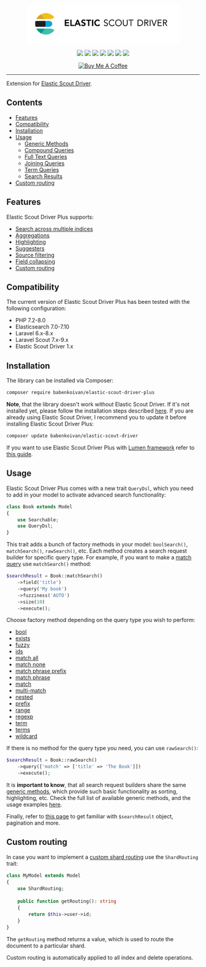<p align="center">
    <img width="400px" src="logo.gif">
</p>

<p align="center">
    <a href="https://packagist.org/packages/babenkoivan/elastic-scout-driver-plus"><img src="https://poser.pugx.org/babenkoivan/elastic-scout-driver-plus/v/stable"></a>
    <a href="https://packagist.org/packages/babenkoivan/elastic-scout-driver-plus"><img src="https://poser.pugx.org/babenkoivan/elastic-scout-driver-plus/downloads"></a>
    <a href="https://packagist.org/packages/babenkoivan/elastic-scout-driver-plus"><img src="https://poser.pugx.org/babenkoivan/elastic-scout-driver-plus/license"></a>
    <a href="https://github.com/babenkoivan/elastic-scout-driver-plus/actions?query=workflow%3ATests"><img src="https://github.com/babenkoivan/elastic-scout-driver-plus/workflows/Tests/badge.svg"></a>
    <a href="https://github.com/babenkoivan/elastic-scout-driver-plus/actions?query=workflow%3A%22Code+style%22"><img src="https://github.com/babenkoivan/elastic-scout-driver-plus/workflows/Code%20style/badge.svg"></a>
    <a href="https://github.com/babenkoivan/elastic-scout-driver-plus/actions?query=workflow%3A%22Static+analysis%22"><img src="https://github.com/babenkoivan/elastic-scout-driver-plus/workflows/Static%20analysis/badge.svg"></a>
    <a href="https://paypal.me/babenkoi"><img src="https://img.shields.io/badge/donate-paypal-blue"></a>
</p>

<p align="center">
    <a href="https://www.buymeacoffee.com/ivanbabenko" target="_blank"><img src="https://cdn.buymeacoffee.com/buttons/v2/default-green.png" alt="Buy Me A Coffee" height="50"></a>
</p>

---

Extension for [Elastic Scout Driver](https://github.com/babenkoivan/elastic-scout-driver).

## Contents

* [Features](#features)
* [Compatibility](#compatibility)
* [Installation](#installation)
* [Usage](#usage)
    * [Generic Methods](docs/generic-methods.md)
    * [Compound Queries](docs/compound-queries.md)
    * [Full Text Queries](docs/full-text-queries.md)
    * [Joining Queries](docs/joining-queries.md)
    * [Term Queries](docs/term-queries.md)
    * [Search Results](docs/search-results.md)
* [Custom routing](#custom-routing)

## Features

Elastic Scout Driver Plus supports:

* [Search across multiple indices](docs/generic-methods.md#join)
* [Aggregations](docs/generic-methods.md#aggregate)
* [Highlighting](docs/generic-methods.md#highlight)
* [Suggesters](docs/generic-methods.md#suggest)
* [Source filtering](docs/generic-methods.md#source)
* [Field collapsing](docs/generic-methods.md#collapse)
* [Custom routing](#custom-routing)

## Compatibility

The current version of Elastic Scout Driver Plus has been tested with the following configuration:

* PHP 7.2-8.0
* Elasticsearch 7.0-7.10
* Laravel 6.x-8.x
* Laravel Scout 7.x-9.x
* Elastic Scout Driver 1.x

## Installation

The library can be installed via Composer:

```bash
composer require babenkoivan/elastic-scout-driver-plus
```

**Note**, that the library doesn't work without Elastic Scout Driver. If it's not installed yet, please follow
the installation steps described [here](https://github.com/babenkoivan/elastic-scout-driver#installation). If you
are already using Elastic Scout Driver, I recommend you to update it before installing Elastic Scout Driver Plus:

```bash
composer update babenkoivan/elastic-scout-driver
```

If you want to use Elastic Scout Driver Plus with [Lumen framework](https://lumen.laravel.com/)
refer to [this guide](https://github.com/babenkoivan/elastic-scout-driver-plus/wiki/Lumen-Installation).

## Usage

Elastic Scout Driver Plus comes with a new trait `QueryDsl`, which you need to add in your model to activate advanced search functionality:

```php
class Book extends Model
{
    use Searchable;
    use QueryDsl;
}
```

This trait adds a bunch of factory methods in your model: `boolSearch()`, `matchSearch()`, `rawSearch()`, etc.
Each method creates a search request builder for specific query type. For example, if you want to make a 
[match query](https://www.elastic.co/guide/en/elasticsearch/reference/current/query-dsl-match-query.html) use `matchSearch()` method: 

```php
$searchResult = Book::matchSearch()
    ->field('title')
    ->query('My book')
    ->fuzziness('AUTO')
    ->size(10)
    ->execute();
``` 

Choose factory method depending on the query type you wish to perform:
* [bool](docs/compound-queries.md#boolean) 
* [exists](docs/term-queries.md#exists) 
* [fuzzy](docs/term-queries.md#fuzzy)
* [ids](docs/term-queries.md#ids)
* [match all](docs/full-text-queries.md#match-all)
* [match none](docs/full-text-queries.md#match-none)
* [match phrase prefix](docs/full-text-queries.md#match-phrase-prefix)
* [match phrase](docs/full-text-queries.md#match-phrase)
* [match](docs/full-text-queries.md#match)
* [multi-match](docs/full-text-queries.md#multi-match)
* [nested](docs/joining-queries.md#nested)
* [prefix](docs/term-queries.md#prefix)
* [range](docs/term-queries.md#range)
* [regexp](docs/term-queries.md#regexp)
* [term](docs/term-queries.md#term)
* [terms](docs/term-queries.md#terms)
* [wildcard](docs/term-queries.md#wildcard)

If there is no method for the query type you need, you can use `rawSearch()`:

```php
$searchResult = Book::rawSearch()
    ->query(['match' => ['title' => 'The Book']])
    ->execute();
```

It is **important to know**, that all search request builders share the same [generic methods](docs/generic-methods.md), 
which provide such basic functionality as sorting, highlighting, etc. Check the full list of available generic methods, 
and the usage examples [here](docs/generic-methods.md).

Finally, refer to [this page](docs/search-results.md) to get familiar with `$searchResult` object, pagination and more.

## Custom routing

In case you want to implement a [custom shard routing](https://www.elastic.co/guide/en/elasticsearch/reference/current/mapping-routing-field.html) 
use the `ShardRouting` trait:

```php
class MyModel extends Model
{
    use ShardRouting;

    public function getRouting(): string
    {
        return $this->user->id;
    }
}
```

The `getRouting` method returns a value, which is used to route the document to a particular shard.

Custom routing is automatically applied to all index and delete operations.
